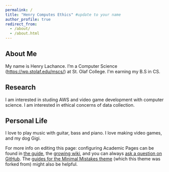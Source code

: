 ```yaml
---
permalink: /
title: "Henry Computes Ethics" #update to your name
author_profile: true
redirect_from: 
  - /about/
  - /about.html
---
```


About Me
---
My name is Henry Lachance. I’m a Computer Science (https://wp.stolaf.edu/mscs/) at St. Olaf College. I'm earning my B.S in CS.

Research 
---
I am interested in studing AWS and video game development with computer science.
I am interested in ethical concerns of data collection.

Personal Life
---
I love to play music with guitar, bass and piano. I love making video games, and my dog Gigi.


For more info on editing this page: configuring Academic Pages can be found in [the guide](https://academicpages.github.io/markdown/), the [growing wiki](https://github.com/academicpages/academicpages.github.io/wiki), and you can always [ask a question on GitHub](https://github.com/academicpages/academicpages.github.io/discussions). The [guides for the Minimal Mistakes theme](https://mmistakes.github.io/minimal-mistakes/docs/configuration/) (which this theme was forked from) might also be helpful.
